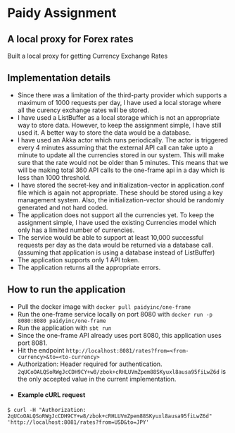 # Paidy Assignment

## A local proxy for Forex rates

Built a local proxy for getting Currency Exchange Rates

## Implementation details

- Since there was a limitation of the third-party provider which supports a maximum of 1000 requests per day, I have used a local storage where all the curency exchange 
  rates will be stored.
- I have used a ListBuffer as a local storage which is not an appropriate way to store data. However, to keep the 
  assignment simple, I have still used it. A better way to store the data would be a database.
- I have used an Akka actor which runs periodically. The actor is triggered every 4 minutes assuming that the 
  external API call can take upto a minute to update all the currencies stored in our system. This will make sure 
  that the rate would not be older than 5 minutes. This means that we will be making total 360 API calls to the 
  one-frame api in a day which is less than 1000 threshold.
- I have stored the secret-key and initialization-vector in application.conf file which is again not appropriate. These
  should be stored using a key management system. Also, the initialization-vector should be randomly generated and not
  hard coded.
- The application does not support all the currencies yet. To keep the assignment simple, I have used the existing 
  Currencies model which only has a limited number of currencies.
- The service would be able to support at least 10,000 successful requests per day as the data would be returned via 
  a database call. (assuming that application is using a database instead of ListBuffer)
- The application supports only 1 API token.
- The application returns all the appropriate errors.

## How to run the application

- Pull the docker image with `docker pull paidyinc/one-frame`
- Run the one-frame service locally on port 8080 with `docker run -p 8080:8080 paidyinc/one-frame`
- Run the application with `sbt run`
- Since the one-frame API already uses port 8080, this application uses port 8081.
- Hit the endpoint `http://localhost:8081/rates?from=<from-currency>&to=<to-currency>`
- Authorization: Header required for authentication. `2qUCoOALQSoRWgJcCDH9CY+w8/zbok+cRHLUVmZpem88SKyuxl8ausa95fiLwZ6d` 
  is the only accepted value in the current implementation.
- #### Example cURL request
```
$ curl -H "Authorization: 2qUCoOALQSoRWgJcCDH9CY+w8/zbok+cRHLUVmZpem88SKyuxl8ausa95fiLwZ6d" 'http://localhost:8081/rates?from=USD&to=JPY'
```

